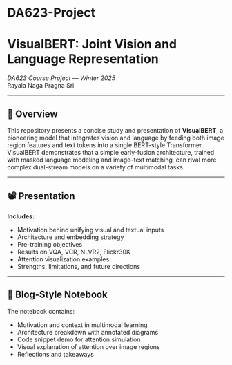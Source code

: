 # DA623-Project
# VisualBERT: Joint Vision and Language Representation  
*DA623 Course Project — Winter 2025*  
Rayala Naga Pragna Sri

---

## 🎯 Overview

This repository presents a concise study and presentation of **VisualBERT**, a pioneering model that integrates vision and language by feeding both image region features and text tokens into a single BERT-style Transformer. VisualBERT demonstrates that a simple early-fusion architecture, trained with masked language modeling and image–text matching, can rival more complex dual-stream models on a variety of multimodal tasks.

---

## 📽️ Presentation
**Includes:**  
- Motivation behind unifying visual and textual inputs  
- Architecture and embedding strategy  
- Pre-training objectives  
- Results on VQA, VCR, NLVR2, Flickr30K  
- Attention visualization examples  
- Strengths, limitations, and future directions  

---

## 📓 Blog-Style Notebook

The notebook contains:  
- Motivation and context in multimodal learning  
- Architecture breakdown with annotated diagrams  
- Code snippet demo for attention simulation  
- Visual explanation of attention over image regions  
- Reflections and takeaways  





